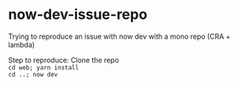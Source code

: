 # now-dev-issue-repo
Trying to reproduce an issue with now dev with a mono repo (CRA + lambda)

Step to reproduce:
Clone the repo  
`cd web; yarn install`  
`cd ..; now dev`
